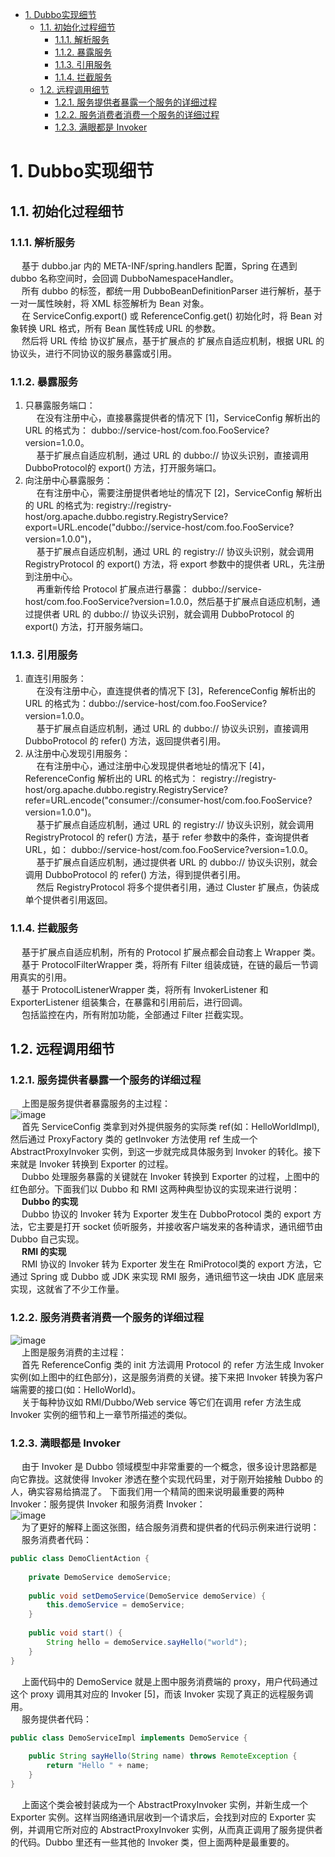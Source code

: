 <!-- TOC -->

- [1. Dubbo实现细节](#1-dubbo实现细节)
    - [1.1. 初始化过程细节](#11-初始化过程细节)
        - [1.1.1. 解析服务](#111-解析服务)
        - [1.1.2. 暴露服务](#112-暴露服务)
        - [1.1.3. 引用服务](#113-引用服务)
        - [1.1.4. 拦截服务](#114-拦截服务)
    - [1.2. 远程调用细节](#12-远程调用细节)
        - [1.2.1. 服务提供者暴露一个服务的详细过程](#121-服务提供者暴露一个服务的详细过程)
        - [1.2.2. 服务消费者消费一个服务的详细过程](#122-服务消费者消费一个服务的详细过程)
        - [1.2.3. 满眼都是 Invoker](#123-满眼都是-invoker)

<!-- /TOC -->


# 1. Dubbo实现细节  
## 1.1. 初始化过程细节
### 1.1.1. 解析服务  
&emsp; 基于 dubbo.jar 内的 META-INF/spring.handlers 配置，Spring 在遇到 dubbo 名称空间时，会回调 DubboNamespaceHandler。  
&emsp; 所有 dubbo 的标签，都统一用 DubboBeanDefinitionParser 进行解析，基于一对一属性映射，将 XML 标签解析为 Bean 对象。  
&emsp; 在 ServiceConfig.export() 或 ReferenceConfig.get() 初始化时，将 Bean 对象转换 URL 格式，所有 Bean 属性转成 URL 的参数。  
&emsp; 然后将 URL 传给 协议扩展点，基于扩展点的 扩展点自适应机制，根据 URL 的协议头，进行不同协议的服务暴露或引用。  

### 1.1.2. 暴露服务  
1. 只暴露服务端口：  
&emsp; 在没有注册中心，直接暴露提供者的情况下 [1]，ServiceConfig 解析出的 URL 的格式为： dubbo://service-host/com.foo.FooService?version=1.0.0。  
&emsp; 基于扩展点自适应机制，通过 URL 的 dubbo:// 协议头识别，直接调用 DubboProtocol的 export() 方法，打开服务端口。  
2. 向注册中心暴露服务：  
&emsp; 在有注册中心，需要注册提供者地址的情况下 [2]，ServiceConfig 解析出的 URL 的格式为: registry://registry-host/org.apache.dubbo.registry.RegistryService?export=URL.encode("dubbo://service-host/com.foo.FooService?version=1.0.0")，  
&emsp; 基于扩展点自适应机制，通过 URL 的 registry:// 协议头识别，就会调用 RegistryProtocol 的 export() 方法，将 export 参数中的提供者 URL，先注册到注册中心。  
&emsp; 再重新传给 Protocol 扩展点进行暴露： dubbo://service-host/com.foo.FooService?version=1.0.0，然后基于扩展点自适应机制，通过提供者 URL 的 dubbo:// 协议头识别，就会调用 DubboProtocol 的 export() 方法，打开服务端口。  

### 1.1.3. 引用服务
1. 直连引用服务：  
&emsp; 在没有注册中心，直连提供者的情况下 [3]，ReferenceConfig 解析出的 URL 的格式为：dubbo://service-host/com.foo.FooService?version=1.0.0。  
&emsp; 基于扩展点自适应机制，通过 URL 的 dubbo:// 协议头识别，直接调用 DubboProtocol 的 refer() 方法，返回提供者引用。  
2. 从注册中心发现引用服务：  
&emsp; 在有注册中心，通过注册中心发现提供者地址的情况下 [4]，ReferenceConfig 解析出的 URL 的格式为： registry://registry-host/org.apache.dubbo.registry.RegistryService?refer=URL.encode("consumer://consumer-host/com.foo.FooService?version=1.0.0")。  
&emsp; 基于扩展点自适应机制，通过 URL 的 registry:// 协议头识别，就会调用 RegistryProtocol 的 refer() 方法，基于 refer 参数中的条件，查询提供者 URL，如： dubbo://service-host/com.foo.FooService?version=1.0.0。  
&emsp; 基于扩展点自适应机制，通过提供者 URL 的 dubbo:// 协议头识别，就会调用 DubboProtocol 的 refer() 方法，得到提供者引用。  
&emsp; 然后 RegistryProtocol 将多个提供者引用，通过 Cluster 扩展点，伪装成单个提供者引用返回。  

### 1.1.4. 拦截服务
&emsp; 基于扩展点自适应机制，所有的 Protocol 扩展点都会自动套上 Wrapper 类。  
&emsp; 基于 ProtocolFilterWrapper 类，将所有 Filter 组装成链，在链的最后一节调用真实的引用。  
&emsp; 基于 ProtocolListenerWrapper 类，将所有 InvokerListener 和 ExporterListener 组装集合，在暴露和引用前后，进行回调。  
&emsp; 包括监控在内，所有附加功能，全部通过 Filter 拦截实现。  


## 1.2. 远程调用细节
### 1.2.1. 服务提供者暴露一个服务的详细过程
&emsp; 上图是服务提供者暴露服务的主过程：  
![image](https://gitee.com/wt1814/pic-host/raw/master/images/microService/Dubbo/dubbo-29.png)   
&emsp; 首先 ServiceConfig 类拿到对外提供服务的实际类 ref(如：HelloWorldImpl),然后通过 ProxyFactory 类的 getInvoker 方法使用 ref 生成一个 AbstractProxyInvoker 实例，到这一步就完成具体服务到 Invoker 的转化。接下来就是 Invoker 转换到 Exporter 的过程。  
&emsp; Dubbo 处理服务暴露的关键就在 Invoker 转换到 Exporter 的过程，上图中的红色部分。下面我们以 Dubbo 和 RMI 这两种典型协议的实现来进行说明：  
&emsp; **Dubbo 的实现**  
&emsp; Dubbo 协议的 Invoker 转为 Exporter 发生在 DubboProtocol 类的 export 方法，它主要是打开 socket 侦听服务，并接收客户端发来的各种请求，通讯细节由 Dubbo 自己实现。  
&emsp; **RMI 的实现**  
&emsp; RMI 协议的 Invoker 转为 Exporter 发生在 RmiProtocol类的 export 方法，它通过 Spring 或 Dubbo 或 JDK 来实现 RMI 服务，通讯细节这一块由 JDK 底层来实现，这就省了不少工作量。  

### 1.2.2. 服务消费者消费一个服务的详细过程  
![image](https://gitee.com/wt1814/pic-host/raw/master/images/microService/Dubbo/dubbo-30.png)   
&emsp; 上图是服务消费的主过程：  
&emsp; 首先 ReferenceConfig 类的 init 方法调用 Protocol 的 refer 方法生成 Invoker 实例(如上图中的红色部分)，这是服务消费的关键。接下来把 Invoker 转换为客户端需要的接口(如：HelloWorld)。  
&emsp; 关于每种协议如 RMI/Dubbo/Web service 等它们在调用 refer 方法生成 Invoker 实例的细节和上一章节所描述的类似。  

### 1.2.3. 满眼都是 Invoker  
&emsp; 由于 Invoker 是 Dubbo 领域模型中非常重要的一个概念，很多设计思路都是向它靠拢。这就使得 Invoker 渗透在整个实现代码里，对于刚开始接触 Dubbo 的人，确实容易给搞混了。 下面我们用一个精简的图来说明最重要的两种 Invoker：服务提供 Invoker 和服务消费 Invoker：  
![image](https://gitee.com/wt1814/pic-host/raw/master/images/microService/Dubbo/dubbo-31.png)   
&emsp; 为了更好的解释上面这张图，结合服务消费和提供者的代码示例来进行说明：  
&emsp; 服务消费者代码：  

```java
public class DemoClientAction {
 
    private DemoService demoService;
 
    public void setDemoService(DemoService demoService) {
        this.demoService = demoService;
    }
 
    public void start() {
        String hello = demoService.sayHello("world");
    }
}
```
&emsp; 上面代码中的 DemoService 就是上图中服务消费端的 proxy，用户代码通过这个 proxy 调用其对应的 Invoker [5]，而该 Invoker 实现了真正的远程服务调用。  
&emsp; 服务提供者代码：  

```java
public class DemoServiceImpl implements DemoService {
 
    public String sayHello(String name) throws RemoteException {
        return "Hello " + name;
    }
}
```
&emsp; 上面这个类会被封装成为一个 AbstractProxyInvoker 实例，并新生成一个 Exporter 实例。这样当网络通讯层收到一个请求后，会找到对应的 Exporter 实例，并调用它所对应的 AbstractProxyInvoker 实例，从而真正调用了服务提供者的代码。Dubbo 里还有一些其他的 Invoker 类，但上面两种是最重要的。  

